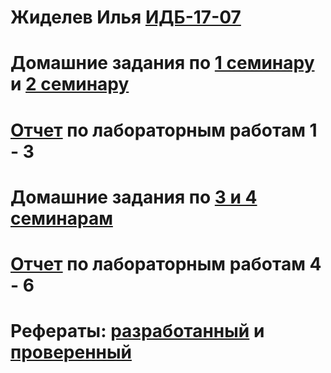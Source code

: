 # Жиделев Илья [ИДБ-17-07](https://github.com/stankin/design-part-1/wiki/list-idb-17-07)
# Домашние задания по [1 семинару](https://github.com/stankin/design-part-1/wiki/sem1#%D0%93%D0%BE%D1%80%D0%BB%D0%B0%D0%BD%D0%BE%D0%B2%D0%B0-%D0%90%D0%BD%D0%BD%D0%B0-%D0%9A%D0%B0%D0%BC%D1%8B%D1%88%D0%B5%D0%B2%D0%B0-%D0%9C%D0%B0%D1%80%D0%B8%D0%BD%D0%B0) и [2 семинару](https://github.com/stankin/design-part-1/wiki/sem2#%D0%93%D0%BE%D1%80%D0%BB%D0%B0%D0%BD%D0%BE%D0%B2%D0%B0-%D0%90%D0%BD%D0%BD%D0%B0-%D0%9A%D0%B0%D0%BC%D1%8B%D1%88%D0%B5%D0%B2%D0%B0-%D0%9C%D0%B0%D1%80%D0%B8%D0%BD%D0%B0)
# [Отчет](https://github.com/zomb009/Jidelev.github.io/wiki/%D0%9B%D0%B0%D0%B1%D0%BE%D1%80%D0%B0%D1%82%D0%BE%D1%80%D0%BD%D1%8B%D0%B5-%D1%80%D0%B0%D0%B1%D0%BE%D1%82%D1%8B-1,-2,-3) по лабораторным работам 1 - 3
# Домашние задания по [3 и 4 семинарам](https://github.com/zomb009/Jidelev.github.io/wiki/%D0%A1%D0%B5%D0%BC%D0%B8%D0%BD%D0%B0%D1%80-3-4)
# [Отчет](https://github.com/zomb009/Jidelev.github.io/wiki/%D0%9B%D0%B0%D0%B1%D0%BE%D1%80%D0%B0%D1%82%D0%BE%D1%80%D0%BD%D1%8B%D0%B5-%D1%80%D0%B0%D0%B1%D0%BE%D1%82%D1%8B-4,-5,-6) по лабораторным работам 4 - 6
# Рефераты: [разработанный](https://github.com/stankin/design-part-1/wiki/exam04-3) и [проверенный](https://github.com/stankin/design-part-1/wiki/exam06-4)
